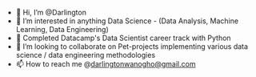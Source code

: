 - 👋 Hi, I’m @Darlington
- 👀 I’m interested in anything Data Science - (Data Analysis, Machine Learning, Data Engineering)
- 🌱 Completed Datacamp's Data Scientist career track with Python
- 💞️ I’m looking to collaborate on Pet-projects implementing various data science / data engineering methodologies
- 📫 How to reach me @darlingtonwanogho@gmail.com

<!---
Darlington-W13/Darlington-W13 is a ✨ special ✨ repository because its `README.md` (this file) appears on your GitHub profile.
You can click the Preview link to take a look at your changes.
--->
